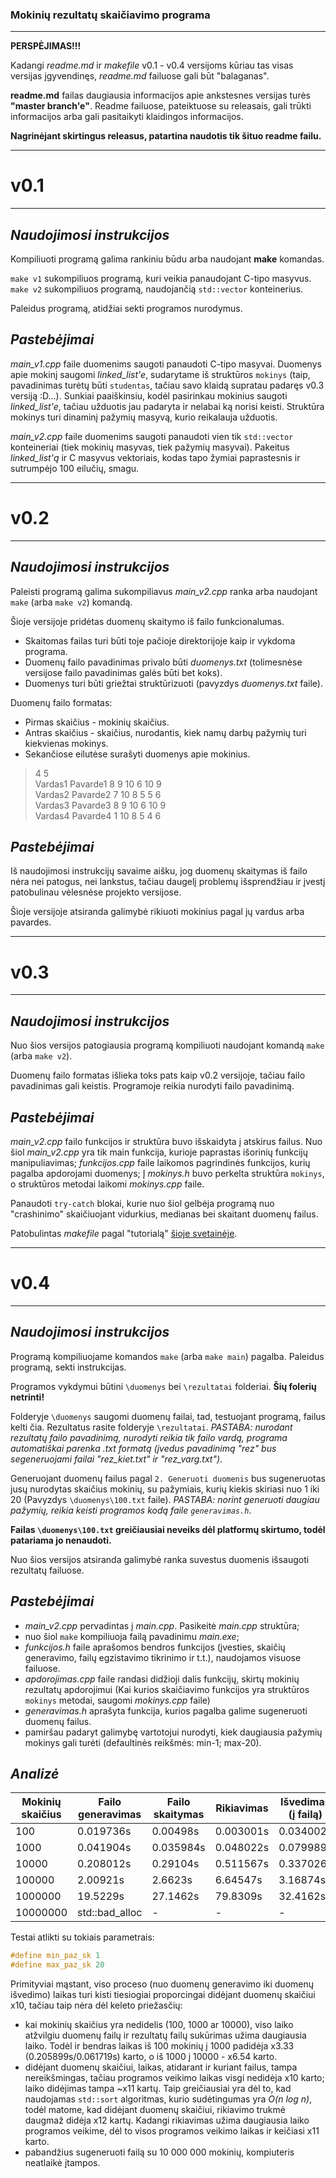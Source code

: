 ### Mokinių rezultatų skaičiavimo programa

---

**PERSPĖJIMAS!!!**

Kadangi _readme.md_ ir _makefile_ v0.1 - v0.4 versijoms kūriau tas visas versijas įgyvendinęs, _readme.md_ failuose gali būt "balaganas".

**readme.md** failas daugiausia informacijos apie ankstesnes versijas turės **"master branch'e"**. Readme failuose, pateiktuose su releasais, gali trūkti informacijos arba gali pasitaikyti klaidingos informacijos.

**Nagrinėjant skirtingus releasus, patartina naudotis tik šituo readme failu.**

---

# v0.1

---

## **_Naudojimosi instrukcijos_**

Kompiliuoti programą galima rankiniu būdu arba naudojant **make** komandas.

`make v1` sukompiliuos programą, kuri veikia panaudojant C-tipo masyvus.
`make v2` sukompiliuos programą, naudojančią `std::vector` konteinerius.

Paleidus programą, atidžiai sekti programos nurodymus.

## **_Pastebėjimai_**

_main_v1.cpp_ faile duomenims saugoti panaudoti C-tipo masyvai. Duomenys apie mokinį saugomi _linked_list'e_, sudarytame iš struktūros `mokinys` (taip, pavadinimas turėtų būti `studentas`, tačiau savo klaidą supratau padaręs v0.3 versiją :D...). Sunkiai paaiškinsiu, kodėl pasirinkau mokinius saugoti _linked_list'e_, tačiau užduotis jau padaryta ir nelabai ką norisi keisti. Struktūra mokinys turi dinaminį pažymių masyvą, kurio reikalauja užduotis.

_main_v2.cpp_ faile duomenims saugoti panaudoti vien tik `std::vector` konteineriai (tiek mokinių masyvas, tiek pažymių masyvai). Pakeitus _linked_list'ą_ ir C masyvus vektoriais, kodas tapo žymiai paprastesnis ir sutrumpėjo 100 eilučių, smagu.

---

# v0.2

---

## **_Naudojimosi instrukcijos_**

Paleisti programą galima sukompiliavus _main_v2.cpp_ ranka arba naudojant `make` (arba `make v2`) komandą.

Šioje versijoje pridėtas duomenų skaitymo iš failo funkcionalumas.

- Skaitomas failas turi būti toje pačioje direktorijoje kaip ir vykdoma programa.
- Duomenų failo pavadinimas privalo būti _duomenys.txt_ (tolimesnėse versijose failo pavadinimas galės būti bet koks).
- Duomenys turi būti griežtai struktūrizuoti (pavyzdys _duomenys.txt_ faile).

Duomenų failo formatas:

- Pirmas skaičius - mokinių skaičius.
- Antras skaičius - skaičius, nurodantis, kiek namų darbų pažymių turi kiekvienas mokinys.
- Sekančiose eilutėse surašyti duomenys apie mokinius.

> 4 5  
> Vardas1 Pavarde1 8 9 10 6 10 9  
> Vardas2 Pavarde2 7 10 8 5 5 6  
> Vardas3 Pavarde3 8 9 10 6 10 9  
> Vardas4 Pavarde4 1 10 8 5 4 6

## **_Pastebėjimai_**

Iš naudojimosi instrukcijų savaime aišku, jog duomenų skaitymas iš failo nėra nei patogus, nei lankstus, tačiau daugelį problemų išsprendžiau ir įvestį patobulinau vėlesnėse projekto versijose.

Šioje versijoje atsiranda galimybė rikiuoti mokinius pagal jų vardus arba pavardes.

---

# v0.3

---

## **_Naudojimosi instrukcijos_**

Nuo šios versijos patogiausia programą kompiliuoti naudojant komandą `make` (arba `make v2`).

Duomenų failo formatas išlieka toks pats kaip v0.2 versijoje, tačiau failo pavadinimas gali keistis. Programoje reikia nurodyti failo pavadinimą.

## **_Pastebėjimai_**

_main_v2.cpp_ failo funkcijos ir struktūra buvo išskaidyta į atskirus failus. Nuo šiol _main_v2.cpp_ yra tik main funkcija, kurioje paprastas išorinių funkcijų manipuliavimas; _funkcijos.cpp_ faile laikomos pagrindinės funkcijos, kurių pagalba apdorojami duomenys; Į _mokinys.h_ buvo perkelta struktūra `mokinys`, o struktūros metodai laikomi _mokinys.cpp_ faile.

Panaudoti `try-catch` blokai, kurie nuo šiol gelbėja programą nuo "crashinimo" skaičiuojant vidurkius, medianas bei skaitant duomenų failus.

Patobulintas _makefile_ pagal "tutorialą" [šioje svetainėje](http://www.cs.colby.edu/maxwell/courses/tutorials/maketutor/).

---

# v0.4

---

## **_Naudojimosi instrukcijos_**

Programą kompiliuojame komandos `make` (arba `make main`) pagalba. Paleidus programą, sekti instrukcijas.

Programos vykdymui būtini `\duomenys` bei `\rezultatai` folderiai. **Šių folerių netrinti!**

Folderyje `\duomenys` saugomi duomenų failai, tad, testuojant programą, failus kelti čia. Rezultatus rasite folderyje `\rezultatai`. _PASTABA: nurodant rezultatų failo pavadinimą, nurodyti reikia tik failo vardą, programa automatiškai parenka .txt formatą (įvedus pavadinimą "rez" bus segeneruojami failai "rez_kiet.txt" ir "rez_varg.txt")_.

Generuojant duomenų failus pagal `2. Generuoti duomenis` bus sugeneruotas jusų nurodytas skaičius mokinių, su pažymiais, kurių kiekis skiriasi nuo 1 iki 20 (Pavyzdys `\duomenys\100.txt` faile). _PASTABA: norint generuoti daugiau pažymių, reikia keisti programos kodą faile `generavimas.h`_.

**Failas `\duomenys\100.txt` greičiausiai neveiks dėl platformų skirtumo, todėl patariama jo nenaudoti.**

Nuo šios versijos atsiranda galimybė ranka suvestus duomenis išsaugoti rezultatų failuose.

## **_Pastebėjimai_**

- _main_v2.cpp_ pervadintas į _main.cpp_. Pasikeitė _main.cpp_ struktūra;
- nuo šiol `make` kompiliuoja failą pavadinimu _main.exe_;
- _funkcijos.h_ faile aprašomos bendros funkcijos (įvesties, skaičių generavimo, failų egzistavimo tikrinimo ir t.t.), naudojamos visuose failuose.
- _apdorojimas.cpp_ faile randasi didžioji dalis funkcijų, skirtų mokinių rezultatų apdorojimui (Kai kurios skaičiavimo funkcijos yra struktūros `mokinys` metodai, saugomi *mokinys.cpp* faile)
- _generavimas.h_ aprašyta funkcija, kurios pagalba galime sugeneruoti duomenų failus.
- pamiršau padaryt galimybę vartotojui nurodyti, kiek daugiausia pažymių mokinys gali turėti (defaultinės reikšmės: min-1; max-20).

## **_Analizė_**

| Mokinių skaičius | Failo generavimas | Failo skaitymas | Rikiavimas | Išvedimas (į failą) | Viso      |
| ---------------- | ----------------- | --------------- | ---------- | ------------------- | --------- |
| 100              | 0.019736s         | 0.00498s        | 0.003001s  | 0.034002s           | 0.061719s |
| 1000             | 0.041904s         | 0.035984s       | 0.048022s  | 0.079989s           | 0.205899s |
| 10000            | 0.208012s         | 0.29104s        | 0.511567s  | 0.337026s           | 1.347645s |
| 100000           | 2.00921s          | 2.6623s         | 6.64547s   | 3.16874s            | 14.48572s |
| 1000000          | 19.5229s          | 27.1462s        | 79.8309s   | 32.4162s            | 158.9162s |
| 10000000         | std::bad_alloc    | -               | -          | -                   | -         |
Testai atlikti su tokiais parametrais: 
```c++
#define min_paz_sk 1
#define max_paz_sk 20
```

Primityviai mąstant, viso proceso (nuo duomenų generavimo iki duomenų išvedimo) laikas turi kisti tiesiogiai proporcingai didėjant duomenų skaičiui x10, tačiau taip nėra dėl keleto priežasčių:
* kai mokinių skaičius yra nedidelis (100, 1000 ar 10000), viso laiko atžvilgiu duomenų failų ir rezultatų failų sukūrimas užima daugiausia laiko. Todėl ir bendras laikas iš 100 mokinių į 1000 padidėja x3.33 (0.205899s/0.061719s) karto, o iš 1000 į 10000 - x6.54 karto.
* didėjant duomenų skaičiui, laikas, atidarant ir kuriant failus, tampa nereikšmingas, tačiau programos veikimo laikas visgi nedidėja x10 karto; laiko didėjimas tampa ~x11 kartų. Taip greičiausiai yra dėl to, kad naudojamas `std::sort` algoritmas, kurio sudėtingumas yra _O(n log n)_, todėl matome, kad didėjant duomenų skaičiui, rikiavimo trukmė daugmaž didėja x12 kartų. Kadangi rikiavimas užima daugiausia laiko programos veikime, dėl to visos programos veikimo laikas ir keičiasi x11 karto.
* pabandžius sugeneruoti failą su 10 000 000 mokinių, kompiuteris neatlaikė įtampos.